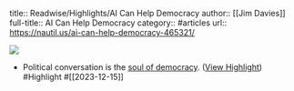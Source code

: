 title:: Readwise/Highlights/AI Can Help Democracy
author:: [[Jim Davies]]
full-title:: AI Can Help Democracy
category:: #articles
url:: https://nautil.us/ai-can-help-democracy-465321/

![](https://assets.nautil.us/sites/3/nautilus/kLBH3mv6-Davies_HERO.png?auto=compress&fm=png&ixlib=php-3.3.1)

- Political conversation is the [soul of democracy](https://journals.sagepub.com/doi/abs/10.1177/2057047316628310). ([View Highlight](https://read.readwise.io/read/01hhp89a7z9wb7pewrtxm95vdn)) #Highlight #[[2023-12-15]]